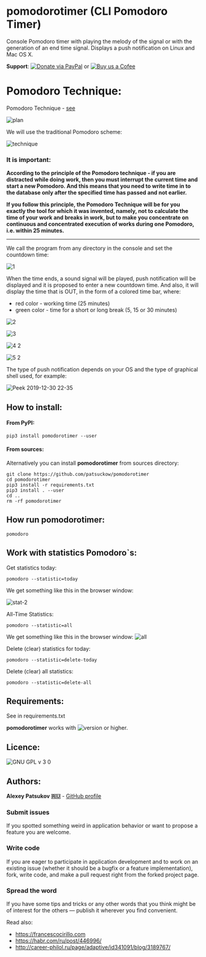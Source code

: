 # pomodorotimer (CLI Pomodoro Timer)
Console Pomodoro timer with playing the melody of the signal or with the 
generation of an end time signal. Displays a push notification on Linux and 
Mac OS X.

**Support**: [![Donate via PayPal](https://www.paypalobjects.com/webstatic/mktg/Logo/pp-logo-100px.png)](https://www.paypal.me/patsuckow) or [![Buy us a Cofee](https://www.buymeacoffee.com/assets/img/custom_images/orange_img.png)](https://www.buymeacoffee.com/patsuckow)

# Pomodoro Technique:
Pomodoro Technique - [see](https://en.wikipedia.org/wiki/Pomodoro_Technique)

![plan](https://user-images.githubusercontent.com/12321741/72369481-459b5180-3711-11ea-9bb6-e6eed7a4a1e4.jpg)

We will use the traditional Pomodoro scheme:

![technique](https://user-images.githubusercontent.com/12321741/72372975-77fc7d00-3718-11ea-944b-69e426dc30b2.png)

### It is important:
**According to the principle of the Pomodoro technique - if you are
distracted while doing work, then you must interrupt the current time
and start a new Pomodoro. And this means that you need to write time in to
the database only after the specified time has passed and not earlier.**

**If you follow this principle, the Pomodoro Technique will be for you exactly 
the tool for which it was invented, namely, not to calculate the time of your 
work and breaks in work, but to make you concentrate on continuous and 
concentrated execution of works during one Pomodoro, i.e. within 25 minutes.**

---

We call the program from any directory in the console and set the countdown 
time:

![1](https://user-images.githubusercontent.com/12321741/72445421-bcdcee00-37c2-11ea-863f-9f3fc9c36a9f.gif)

When the time ends, a sound signal will be played, push notification will be 
displayed and it is proposed to enter a new countdown time. And also, it will 
display the time that is OUT, in the form of a colored time bar, where:
- red color - working time (25 minutes)
- green color - time for a short or long break (5, 15 or 30 minutes)

![2](https://user-images.githubusercontent.com/12321741/72445482-cfefbe00-37c2-11ea-9a0f-6fe319b13946.gif)

![3](https://user-images.githubusercontent.com/12321741/72445528-e433bb00-37c2-11ea-82bb-44fb220ba732.gif)

![4 2](https://user-images.githubusercontent.com/12321741/72445885-82278580-37c3-11ea-9edc-fc5dedd40276.gif)

![5 2](https://user-images.githubusercontent.com/12321741/72446142-0a0d8f80-37c4-11ea-94bf-fc789bfb426b.gif)

The type of push notification depends on your OS and the type of graphical 
shell used, for example:

![Peek 2019-12-30 22-35](https://user-images.githubusercontent.com/12321741/71597566-cde7f700-2b54-11ea-83a9-133cc737d32c.gif)

## How to install:

#### From PyPI:

    pip3 install pomodorotimer --user

#### From sources:

Alternatively you can install **pomodorotimer** from sources directory:

    git clone https://github.com/patsuckow/pomodorotimer
    cd pomodorotimer
    pip3 install -r requirements.txt
    pip3 install . --user
    cd ..
    rm -rf pomodorotimer

## How run **pomodorotimer**:
```
pomodoro
```

## Work with statistics Pomodoro`s:

Get statistics today:
```
pomodoro --statistic=today
```
We get something like this in the browser window:

![stat-2](https://user-images.githubusercontent.com/12321741/72270776-b9b4f700-3636-11ea-972b-e92d767beaad.jpg)

All-Time Statistics:
```
pomodoro --statistic=all
```
We get something like this in the browser window:
![all](https://user-images.githubusercontent.com/12321741/72447777-f879b700-37c6-11ea-9fda-edd623b8442f.png)

Delete (clear) statistics for today:
```
pomodoro --statistic=delete-today
```
Delete (clear) all statistics:
```
pomodoro --statistic=delete-all
```

## Requirements:
See in requirements.txt

**pomodorotimer** works with ![version](https://user-images.githubusercontent.com/12321741/68495259-e298c480-0260-11ea-9d83-beab9b416562.png) or higher.


## Licence:
![GNU GPL v 3 0](https://user-images.githubusercontent.com/12321741/67310082-c4636280-f505-11e9-83a7-d23e8037c54f.png)

## Authors:

**Alexey Patsukov 🇷🇺** - [GitHub profile](https://github.com/patsuckow)

### Submit issues

If you spotted something weird in application behavior or want to propose a 
feature you are welcome.

### Write code

If you are eager to participate in application development and to work on an 
existing issue (whether it should
be a bugfix or a feature implementation), fork, write code, and make a pull 
request right from the forked project page.

### Spread the word

If you have some tips and tricks or any other words that you think might be of 
interest for the others — publish it
wherever you find convenient.

Read also:
- https://francescocirillo.com
- https://habr.com/ru/post/446996/
- http://career-philol.ru/page/adaptive/id341091/blog/3189767/

